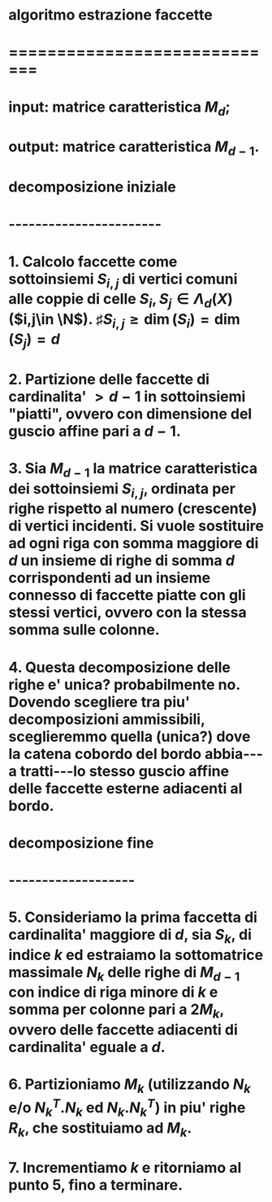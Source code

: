 # algoritmo estrazione faccette
# =============================

# input:  matrice caratteristica $M_d$;
# output:  matrice caratteristica $M_{d-1}$.


# decomposizione iniziale
# -----------------------

# 1. Calcolo faccette come sottoinsiemi $S_{i,j}$ di vertici comuni alle coppie di celle $S_i, S_j \in \Lambda_d(X)$ ($i,j\in \N$). $\sharp S_{i,j} \geq \dim(S_i) = \dim(S_j) = d$

# 2. Partizione delle faccette di cardinalita' $> d-1$ in sottoinsiemi "piatti", ovvero con dimensione del guscio affine pari a $d-1$.


# 3. Sia $M_{d-1}$ la matrice caratteristica dei sottoinsiemi $S_{i,j}$, ordinata per righe rispetto al numero (crescente) di vertici incidenti. Si vuole sostituire ad ogni riga con somma maggiore di $d$ un insieme di righe di somma $d$ corrispondenti ad un insieme connesso di faccette piatte con gli stessi vertici, ovvero con la stessa somma sulle colonne.


# 4.  Questa decomposizione delle righe e' unica? probabilmente no. Dovendo scegliere tra piu' decomposizioni ammissibili, sceglieremmo quella (unica?) dove la catena cobordo del bordo abbia---a tratti---lo stesso guscio affine delle faccette esterne adiacenti al bordo.


# decomposizione fine
# -------------------

# 5. Consideriamo la prima faccetta di cardinalita' maggiore di $d$, sia $S_k$, di indice $k$ ed estraiamo la sottomatrice massimale $N_k$ delle righe di $M_{d-1}$ con indice di riga minore di $k$  e somma per colonne pari a $2M_k$, ovvero delle faccette adiacenti di cardinalita' eguale a $d$.

# 6. Partizioniamo $M_k$ (utilizzando $N_k$ e/o $N_k^T.N_k$ ed $N_k.N_k^T$) in piu' righe $R_k$, che sostituiamo ad $M_k$.

# 7. Incrementiamo $k$ e ritorniamo al punto 5, fino a terminare.
